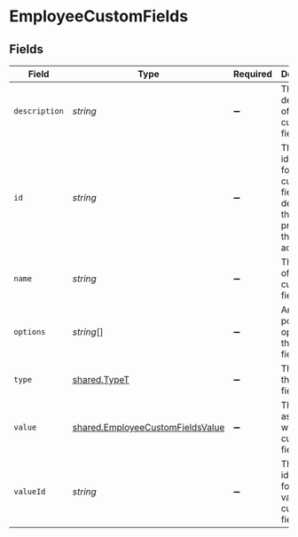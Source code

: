 # EmployeeCustomFields


## Fields

| Field                                                                                                        | Type                                                                                                         | Required                                                                                                     | Description                                                                                                  | Example                                                                                                      |
| ------------------------------------------------------------------------------------------------------------ | ------------------------------------------------------------------------------------------------------------ | ------------------------------------------------------------------------------------------------------------ | ------------------------------------------------------------------------------------------------------------ | ------------------------------------------------------------------------------------------------------------ |
| `description`                                                                                                | *string*                                                                                                     | :heavy_minus_sign:                                                                                           | The description of the custom field.                                                                         | The completion status of the employee's training.                                                            |
| `id`                                                                                                         | *string*                                                                                                     | :heavy_minus_sign:                                                                                           | The unique identifier for the custom field, which defaults to the name property if the ID is not accessible. | custom_field_123                                                                                             |
| `name`                                                                                                       | *string*                                                                                                     | :heavy_minus_sign:                                                                                           | The name of the custom field.                                                                                | Training Completion Status                                                                                   |
| `options`                                                                                                    | *string*[]                                                                                                   | :heavy_minus_sign:                                                                                           | An array of possible options for the custom field.                                                           | ["Not Started","In Progress","Completed","Overdue"]                                                          |
| `type`                                                                                                       | [shared.TypeT](../../../sdk/models/shared/typet.md)                                                          | :heavy_minus_sign:                                                                                           | The type of the custom field.                                                                                |                                                                                                              |
| `value`                                                                                                      | [shared.EmployeeCustomFieldsValue](../../../sdk/models/shared/employeecustomfieldsvalue.md)                  | :heavy_minus_sign:                                                                                           | The value associated with the custom field.                                                                  |                                                                                                              |
| `valueId`                                                                                                    | *string*                                                                                                     | :heavy_minus_sign:                                                                                           | The unique identifier for the value of the custom field.                                                     | value_456                                                                                                    |